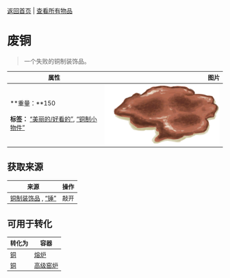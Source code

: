 [返回首页](index.md)   |  [查看所有物品](object.md)
# 废铜  
> 一个失败的铜制装饰品。  
  
  属性  |   图片   
 ----  |  ----:   
 **重量：**150<br><br>**标签：**	[“美丽的/好看的”](tag_Pretty.md), [“铜制小物件”](tag_CopperSmall.md)  |  ![](Sprite/CopperDecoration_Failed.png)   
  
## 获取来源  
来源  |  操作  
----  |  ----  
[铜制装饰品](CopperDecoration_Mold.md) , [“锤”](tag_Hammer.md)  |  敲开  
## 可用于转化  
转化为  |  容器  
----  |  ----  
[铜](Copper.md)  |  [熔炉](Forge.md)  
[铜](Copper.md)  |  [高级窑炉](KilnAdvanced.md)  
